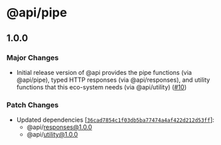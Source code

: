 # @api/pipe

## 1.0.0

### Major Changes

- Initial release version of @api provides the pipe functions (via @api/pipe), typed HTTP responses (via @api/responses), and utility functions that this eco-system needs (via @api/utility) ([#10](https://github.com/Refzlund/api-monorepo/pull/10))

### Patch Changes

- Updated dependencies [[`36cad7854c1f03db5ba77474a4af422d212d53ff`](https://github.com/Refzlund/api-monorepo/commit/36cad7854c1f03db5ba77474a4af422d212d53ff)]:
  - @api/responses@1.0.0
  - @api/utility@1.0.0
